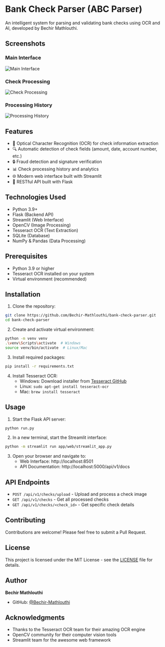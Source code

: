 # Bank Check Parser (ABC Parser)

An intelligent system for parsing and validating bank checks using OCR and AI, developed by Bechir Mathlouthi.

## Screenshots

### Main Interface
![Main Interface](screenshots/main_interface.png)

### Check Processing
![Check Processing](screenshots/check_processing.png)

### Processing History
![Processing History](screenshots/history.png)

## Features

- 📝 Optical Character Recognition (OCR) for check information extraction
- 🔍 Automatic detection of check fields (amount, date, account number, etc.)
- 🔒 Fraud detection and signature verification
- 📊 Check processing history and analytics
- 🌐 Modern web interface built with Streamlit
- 🚀 RESTful API built with Flask

## Technologies Used

- Python 3.9+
- Flask (Backend API)
- Streamlit (Web Interface)
- OpenCV (Image Processing)
- Tesseract OCR (Text Extraction)
- SQLite (Database)
- NumPy & Pandas (Data Processing)

## Prerequisites

- Python 3.9 or higher
- Tesseract OCR installed on your system
- Virtual environment (recommended)

## Installation

1. Clone the repository:
```bash
git clone https://github.com/Bechir-Mathlouthi/bank-check-parser.git
cd bank-check-parser
```

2. Create and activate virtual environment:
```bash
python -m venv venv
.\venv\Scripts\activate  # Windows
source venv/bin/activate  # Linux/Mac
```

3. Install required packages:
```bash
pip install -r requirements.txt
```

4. Install Tesseract OCR:
   - Windows: Download installer from [Tesseract GitHub](https://github.com/UB-Mannheim/tesseract/wiki)
   - Linux: `sudo apt-get install tesseract-ocr`
   - Mac: `brew install tesseract`

## Usage

1. Start the Flask API server:
```bash
python run.py
```

2. In a new terminal, start the Streamlit interface:
```bash
python -m streamlit run app/web/streamlit_app.py
```

3. Open your browser and navigate to:
   - Web Interface: http://localhost:8501
   - API Documentation: http://localhost:5000/api/v1/docs

## API Endpoints

- `POST /api/v1/checks/upload` - Upload and process a check image
- `GET /api/v1/checks` - Get all processed checks
- `GET /api/v1/checks/<check_id>` - Get specific check details

## Contributing

Contributions are welcome! Please feel free to submit a Pull Request.

## License

This project is licensed under the MIT License - see the [LICENSE](LICENSE) file for details.

## Author

**Bechir Mathlouthi**
- GitHub: [@Bechir-Mathlouthi](https://github.com/Bechir-Mathlouthi)

## Acknowledgments

- Thanks to the Tesseract OCR team for their amazing OCR engine
- OpenCV community for their computer vision tools
- Streamlit team for the awesome web framework